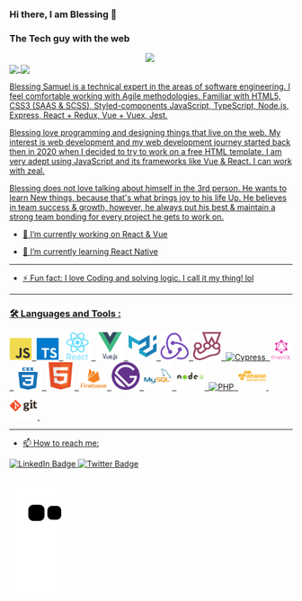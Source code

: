 ### Hi there, I am Blessing 👋
### The Tech guy with the web

<div id="header" align="center">
  <img src="https://media.giphy.com/media/gjrYDwbjnK8x36xZIO/giphy.gif" width="200"/>
  <img src="https://komarev.com/ghpvc/?username=dicethedev&style=flat-square&color=blue" alt=""/>
</div>


 <div>
  <a href="https://github.com/dicethedev">
   <img align="center" height="170" src="https://github-readme-stats.vercel.app/api/top-langs/?username=dicethedev&layout=compact&langs_count=16&theme=dracula"/>
  <img align="center" src="https://github-readme-stats.vercel.app/api?username=dicethedev&show_icons=true&theme=dracula&include_all_commits=true&count_private=true&hide=issues"/>
</div>


Blessing Samuel is a technical expert in the areas of software engineering. I feel comfortable working with Agile methodologies. Familiar with HTML5, CSS3 (SAAS & SCSS), Styled-components JavaScript, TypeScript, Node.js, Express, React + Redux, Vue + Vuex, Jest.

Blessing love programming and designing things that live on the web. My interest is web development and my web development journey started back then in 2020 when I decided to try to work on a free HTML template. I am very adept using JavaScript and its frameworks like Vue & React. I can work with zeal.

Blessing does not love talking about himself in the 3rd person. He wants to learn New things, because that's what brings joy to his life Up. He believes in team success & growth, however, he always put his best & maintain a strong team bonding for every project he gets to work on.



- 🔭 I’m currently working on React & Vue


- 🌱 I’m currently learning React Native

---

- ⚡ Fun fact: I love Coding and solving logic. I call it my thing! lol


---

### :hammer_and_wrench: Languages and Tools :
<div>
   <img src="https://github.com/devicons/devicon/blob/master/icons/javascript/javascript-original.svg" title="JavaScript" alt="JavaScript" width="40" height="40"/>&nbsp;
   <img src="https://github.com/devicons/devicon/blob/master/icons/typescript/typescript-original.svg" title="TypeScript" alt="TypeScript" width="40" height="40"/>&nbsp;
  <img src="https://github.com/devicons/devicon/blob/master/icons/react/react-original-wordmark.svg" title="React" alt="React" width="50" height="50"/>&nbsp;
  <img src="https://github.com/devicons/devicon/blob/master/icons/vuejs/vuejs-original-wordmark.svg" title="Vue" alt="Vue" width="50" height="50"/>&nbsp;
  <img src="https://github.com/devicons/devicon/blob/master/icons/materialui/materialui-original.svg" title="Material UI" alt="Material UI" width="50" height="50"/>&nbsp;
  <img src="https://github.com/devicons/devicon/blob/master/icons/redux/redux-original.svg" title="Redux" alt="Redux" width="50" height="50"/>&nbsp;
    <img src="https://github.com/devicons/devicon/blob/master/icons/jest/jest-original.svg" title="Jest" alt="Jest" width="50" height="50"/>&nbsp;
  <img src="https://iconape.com/cypress-logo-icon-svg-png.html" title="Cypress" alt="Cypress" width="50" height="50"/>&nbsp;
      <img src="https://github.com/devicons/devicon/blob/master/icons/graphql/graphql-original-wordmark.svg" title="GraphQL" alt="GraphQL" width="40" height="40"/>&nbsp;
  <img src="https://github.com/devicons/devicon/blob/master/icons/css3/css3-plain-wordmark.svg"  title="CSS3" alt="CSS" width="50" height="40"/>&nbsp;
  <img src="https://github.com/devicons/devicon/blob/master/icons/html5/html5-original.svg" title="HTML5" alt="HTML" width="50" height="50"/>&nbsp;
  <img src="https://github.com/devicons/devicon/blob/master/icons/firebase/firebase-plain-wordmark.svg" title="Firebase" alt="Firebase" width="50" height="40"/>&nbsp;
  <img src="https://github.com/devicons/devicon/blob/master/icons/gatsby/gatsby-original.svg" title="Gatsby"  alt="Gatsby" width="50" height="50"/>&nbsp;
  <img src="https://github.com/devicons/devicon/blob/master/icons/mysql/mysql-original-wordmark.svg" title="MySQL"  alt="MySQL" width="50" height="50"/>&nbsp;
  <img src="https://github.com/devicons/devicon/blob/master/icons/nodejs/nodejs-original-wordmark.svg" title="NodeJS" alt="NodeJS" width="50" height="50"/>&nbsp;
   <img src="https://github.com/devicons/devicon/blob/master/icons/php/php-original-wordmark.svg" title="PHP" alt="PHP" width="50" height="50"/>&nbsp;
  <img src="https://github.com/devicons/devicon/blob/master/icons/amazonwebservices/amazonwebservices-plain-wordmark.svg" title="AWS" alt="AWS" width="50" height=50"/>&nbsp;
  <img src="https://github.com/devicons/devicon/blob/master/icons/git/git-original-wordmark.svg" title="Git" **alt="Git" width="50" height="50"/>&nbsp;
</div>
                                                                                                                                               

<!--
**dicethedev/dicethedev** is a ✨ _special_ ✨ repository because its `README.md` (this file) appears on your GitHub profile.

Here are some ideas to get you started:

- 🔭 I’m currently working on ...
- 🌱 I’m currently learning ...
- 👯 I’m looking to collaborate on ...
- 🤔 I’m looking for help with ...
- 💬 Ask me about ...
- 📫 How to reach me: ...
- 😄 Pronouns: ...
- ⚡ Fun fact: ...
-->
---

                                                                                                                                  
- 📫 How to reach me: 
<div id="badges">
  <a href="https://www.linkedin.com/in/blessing-samuel-6a72b1211/">
    <img src="https://img.shields.io/badge/LinkedIn-blue?style=for-the-badge&logo=linkedin&logoColor=white" alt="LinkedIn Badge"/>
  </a>
    <a href="https://twitter.com/dicethedev">
    <img src="https://img.shields.io/badge/Twitter-blue?style=for-the-badge&logo=twitter&logoColor=white" alt="Twitter Badge"/>
  </a>                                                                                                                    
</div>
  <br>
      
   ![Snake animation](https://github.com/dicethedev/dicethedev/blob/output/github-contribution-grid-snake.svg)




